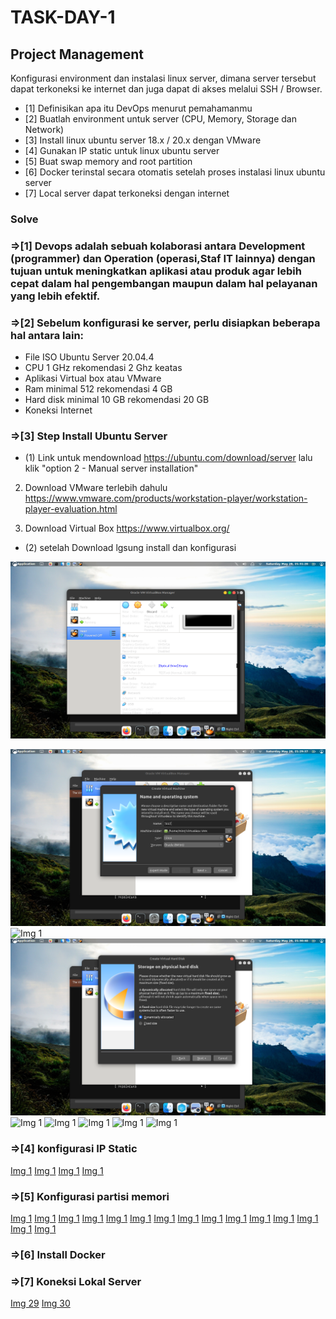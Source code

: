 # TASK-DAY-1


## Project Management

Konfigurasi environment dan instalasi linux server, dimana server tersebut dapat terkoneksi ke internet dan juga dapat di akses melalui SSH / Browser.



- [1] Definisikan apa itu DevOps menurut pemahamanmu
- [2] Buatlah environment untuk server (CPU, Memory, Storage dan Network)
- [3] Install linux ubuntu server 18.x / 20.x dengan VMware
- [4] Gunakan IP static untuk linux ubuntu server
- [5] Buat swap memory and root partition
- [6] Docker terinstal secara otomatis setelah proses instalasi linux ubuntu server
- [7] Local server dapat terkoneksi dengan internet

### Solve ###


### =>[1]  Devops adalah sebuah kolaborasi antara Development (programmer) dan Operation (operasi,Staf IT lainnya) dengan tujuan untuk meningkatkan aplikasi atau produk agar lebih cepat dalam hal pengembangan maupun dalam hal pelayanan yang lebih efektif.

### =>[2] Sebelum konfigurasi ke server, perlu disiapkan beberapa hal antara lain:
- File ISO Ubuntu Server 20.04.4
- CPU 1 GHz rekomendasi 2 Ghz keatas
- Aplikasi Virtual box atau VMware
- Ram minimal 512 rekomendasi 4 GB
- Hard disk minimal 10 GB rekomendasi 20 GB
- Koneksi Internet

### =>[3] Step Install Ubuntu Server

- (1) Link untuk mendownload https://ubuntu.com/download/server lalu klik "option 2 - Manual server installation"

2. Download VMware terlebih dahulu https://www.vmware.com/products/workstation-player/workstation-player-evaluation.html 

3. Download Virtual Box
https://www.virtualbox.org/

- (2) setelah Download lgsung install dan konfigurasi

![Img 1](./assets/1.1.JPG)
 



![Img 1](./assets/1.2.png)
![Img 1](Day-1/assets/1.3.png)
![Img 1](Week-1/Day-1/assets/1.4.png)
![Img 1](../assets/1.5.png)
![Img 1](/assets/1.6.png)
![Img 1](/assets/1.8.png)
![Img 1](/assets/1.9.png)
![Img 1](/assets/2.0.png)


### =>[4] konfigurasi IP Static

[Img 1](assets/2.1.png)
[Img 1](/assets/2.2.png)
[Img 1](/assets/2.3.png)
[Img 1](/assets/2.4.png)

### =>[5] Konfigurasi partisi memori

[Img 1](/assets/2.5.png)
[Img 1](/assets/2.6.png)
[Img 1](/assets/3.0.png)
[Img 1](/assets/3.1.png)
[Img 1](/assets/3.2.png)
[Img 1](/assets/3.4.png)
[Img 1](/assets/3.5.png)
[Img 1](/assets/3.6.png)
[Img 1](/assets/3.7.png)
[Img 1](/assets/3.8.png)
[Img 1](/assets/3.9.png)
[Img 1](/assets/3.91.png)
[Img 1](/assets/3.92.png)
[Img 1](/assets/3.93.png)
[Img 1](/assets/3.94.png)

### =>[6] Install Docker



### =>[7] Koneksi Lokal Server 

[Img 29](/assets/4.0.png)
[Img 30](/assets/4.1.png)